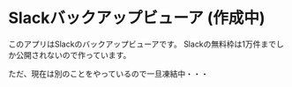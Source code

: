 # Slackバックアップビューア (作成中)

このアプリはSlackのバックアップビューアです。
Slackの無料枠は1万件までしか公開されないので作っています。

ただ、現在は別のことをやっているので一旦凍結中・・・
